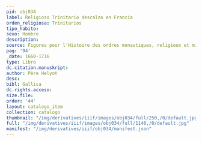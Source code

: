 ```yaml
---
pid: obj034
label: Religioso Trinitario descalzo en Francia
orden_religiosa: Trinitarios
tipo_habito:
sexo: Hombre
description:
source: Figures pour l'Histoire des ordres monastiques, religieux et militaires
pag: '94'
_date: 1660-1716
type: Libro
dc.citation.manuskript:
author: Père Helyot
desc:
bibl: Gallica
dc.rights.acceso:
size.file:
order: '44'
layout: catalogo_item
collection: catalogo
thumbnail: "/img/derivatives/iiif/images/obj034/full/250,/0/default.jpg"
full: "/img/derivatives/iiif/images/obj034/full/1140,/0/default.jpg"
manifest: "/img/derivatives/iiif/obj034/manifest.json"
---
```

